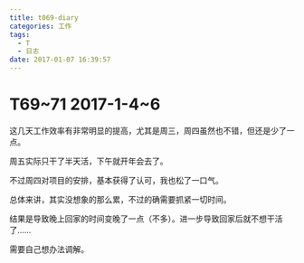 ```yaml
---
title: t069-diary
categories: 工作
tags:
  - T
  - 日志
date: 2017-01-07 16:39:57
---
```

# T69~71 2017-1-4~6
这几天工作效率有非常明显的提高，尤其是周三，周四虽然也不错，但还是少了一点。

周五实际只干了半天活，下午就开年会去了。

不过周四对项目的安排，基本获得了认可，我也松了一口气。

总体来讲，其实没想象的那么累，不过的确需要抓紧一切时间。

结果是导致晚上回家的时间变晚了一点（不多）。进一步导致回家后就不想干活了……

需要自己想办法调解。 